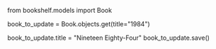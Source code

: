 <!-- Import the Book model -->
from bookshelf.models import Book

<!-- setup object for update using get methode -->
book_to_update = Book.objects.get(title="1984")

<!-- replace old by new and save the change -->
book_to_update.title = "Nineteen Eighty-Four"
book_to_update.save()